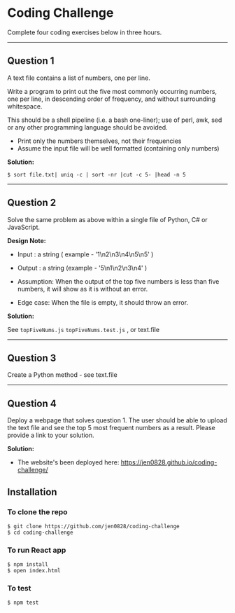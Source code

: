 # Coding Challenge

Complete four coding exercises below in three hours.

----------
Question 1 
---
A text file contains a list of numbers, one per line.

Write a program to print out the five most commonly occurring numbers, one per line, in descending order of frequency, and without surrounding whitespace.

This should be a shell pipeline (i.e. a bash one-liner); use of perl, awk, sed or any other programming language should be avoided.

 - Print only the numbers themselves, not their frequencies
 - Assume the input file will be well formatted (containing only numbers)

**Solution:**
 ```
$ sort file.txt| uniq -c | sort -nr |cut -c 5- |head -n 5 

```

----------
Question 2
---

Solve the same problem as above within a single file of Python, C# or JavaScript.

**Design Note:**

* Input : a string ( example - '1\n2\n3\n4\n5\n5' )
* Output : a string (example - '5\n1\n2\n3\n4' )

* Assumption: When the output of the top five numbers is less than five numbers, it will show as it is without an error.
* Edge case: When the file is empty, it should throw an error.

**Solution:**

See `topFiveNums.js` `topFiveNums.test.js` , or text.file

----------
Question 3 
---

Create a Python method - see text.file

----------
Question 4
---
Deploy a webpage that solves question 1. The user should be able to upload the text file and see the top 5 most frequent numbers as a result. Please provide a link to your solution.

**Solution:**
* The website's been deployed here: https://jen0828.github.io/coding-challenge/

## Installation
### To clone the repo
```shell
$ git clone https://github.com/jen0828/coding-challenge
$ cd coding-challenge
```

### To run React app
``` shell
$ npm install
$ open index.html
```

### To test 
```shell
$ npm test
```
